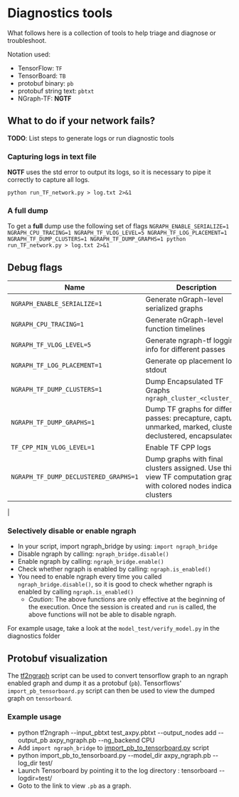# Diagnostics tools

What follows here is a collection of tools to help triage 
and diagnose or troubleshoot.

Notation used:

* TensorFlow: `TF`
* TensorBoard: `TB`
* protobuf binary: `pb`
* protobuf string text: `pbtxt`
* NGraph-TF: **NGTF**


## What to do if your network fails?

**TODO**: List steps to generate logs or run diagnostic tools


### Capturing logs in text file

**NGTF** uses the std error to output its logs, so it is necessary to pipe 
it correctly to capture all logs.

    python run_TF_network.py > log.txt 2>&1

### A full dump

To get a **full** dump use the following set of flags
```NGRAPH_ENABLE_SERIALIZE=1 NGRAPH_CPU_TRACING=1 NGRAPH_TF_VLOG_LEVEL=5 NGRAPH_TF_LOG_PLACEMENT=1 NGRAPH_TF_DUMP_CLUSTERS=1 NGRAPH_TF_DUMP_GRAPHS=1 python run_TF_network.py > log.txt 2>&1```


## Debug flags

|Name                          |Description                            |
|------------------------------|---------------------------------------|
| `NGRAPH_ENABLE_SERIALIZE=1`  | Generate nGraph-level serialized graphs|
| `NGRAPH_CPU_TRACING=1`       | Generate nGraph-level function timelines|
| `NGRAPH_TF_VLOG_LEVEL=5`     | Generate ngraph-tf logging info for different passes|
| `NGRAPH_TF_LOG_PLACEMENT=1`  | Generate op placement log at stdout   |
| `NGRAPH_TF_DUMP_CLUSTERS=1`  | Dump Encapsulated TF Graphs `ngraph_cluster_<cluster_num>` |
| `NGRAPH_TF_DUMP_GRAPHS=1`    | Dump TF graphs for different passes: precapture, capture, unmarked, marked, clustered, declustered, encapsulated |
| `TF_CPP_MIN_VLOG_LEVEL=1`    | Enable TF CPP logs                    |
| `NGRAPH_TF_DUMP_DECLUSTERED_GRAPHS=1` | Dump graphs with final clusters assigned. Use this to view TF computation graph with colored nodes indicating clusters|
|

### Selectively disable or enable ngraph

* In your script, import ngraph_bridge by using: ```import ngraph_bridge```
* Disable ngraph by calling: ```ngraph_bridge.disable()```
* Enable ngraph by calling: ```ngraph_bridge.enable()```
* Check whether ngraph is enabled by calling: ```ngraph.is_enabled()```
* You need to enable ngraph every time you called ```ngraph_bridge.disable()```, so it is good to check whether ngraph is enabled by calling ```ngraph.is_enabled()```
   * _Caution_: The above functions are only effective at the beginning of the execution. Once the session is created and ```run``` is called, the above functions will not be able to disable ngraph. 


For example usage, take a look at the ```model_test/verify_model.py``` in the diagnostics folder


## Protobuf visualization

The [tf2ngraph] script can be used to convert tensorflow graph to an ngraph enabled graph
and dump it as a protobuf (`pb`).
Tensorflows' `import_pb_tensorboard.py` script can then be used to view the
dumped graph on `tensorboard`.

### Example usage

* python tf2ngraph --input_pbtxt test_axpy.pbtxt --output_nodes add --output_pb axpy_ngraph.pb --ng_backend CPU
* Add `import ngraph_bridge` to [import_pb_to_tensorboard.py] script
* python import_pb_to_tensorboard.py --model_dir axpy_ngraph.pb --log_dir test/
* Launch Tensorboard by pointing it to the log directory : tensorboard --logdir=test/
* Goto to the link to view `.pb` as a graph.

[nGraph Library documentation]: https://ngraph.nervanasys.com/docs/latest/frameworks/generic-configs.html#activate-logtrace-related-environment-variables
[tf2ngraph]: https://github.com/tensorflow/ngraph-bridge/blob/master/tools/tf2ngraph.py
[import_pb_to_tensorboard.py]: https://github.com/tensorflow/tensorflow/blob/8ddd4429f9f7b21c7dc9312f1bad0dbf5377c615/tensorflow/python/tools/import_pb_to_tensorboard.py